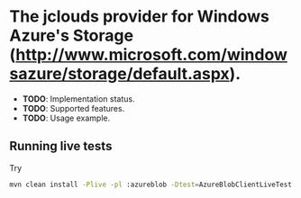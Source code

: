 # The jclouds provider for Windows Azure's Storage (http://www.microsoft.com/windowsazure/storage/default.aspx).

* **TODO**: Implementation status.
* **TODO**: Supported features.
* **TODO**: Usage example.

## Running live tests

Try

```sh
mvn clean install -Plive -pl :azureblob -Dtest=AzureBlobClientLiveTest -Dtest.azureblob.identity==<azure_storage_account_name> -Dtest.azureblob.credential=<azure_storage_account_access_key>
```
